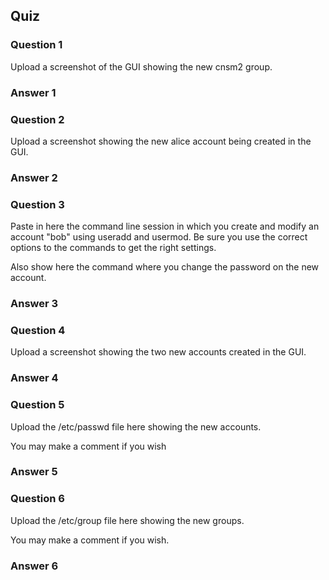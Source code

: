 ## Quiz

### Question 1
Upload a screenshot of the GUI showing the new cnsm2 group.

### Answer 1


### Question 2
Upload a screenshot showing the new alice account being created in the GUI.

### Answer 2

### Question 3
Paste in here the command line session in which you create and modify an account "bob" using useradd and usermod. Be sure you use the correct options to the commands to get the right settings.

Also show here the command where you change the password on the new account.

### Answer 3

### Question 4
Upload a screenshot showing the two new accounts created in the GUI.

### Answer 4


### Question 5
Upload the /etc/passwd file here showing the new accounts.

You may make a comment if you wish

### Answer 5


### Question 6
Upload the /etc/group file here showing the new groups.

You may make a comment if you wish.

### Answer 6